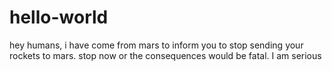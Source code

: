 # hello-world
hey humans, i have come from mars to inform you to stop sending your rockets to mars.
stop now or the consequences would be fatal.
I am serious
